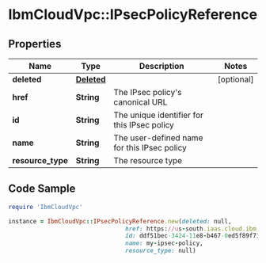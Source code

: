 # IbmCloudVpc::IPsecPolicyReference

## Properties

Name | Type | Description | Notes
------------ | ------------- | ------------- | -------------
**deleted** | [**Deleted**](Deleted.md) |  | [optional] 
**href** | **String** | The IPsec policy&#39;s canonical URL | 
**id** | **String** | The unique identifier for this IPsec policy | 
**name** | **String** | The user-defined name for this IPsec policy | 
**resource_type** | **String** | The resource type | 

## Code Sample

```ruby
require 'IbmCloudVpc'

instance = IbmCloudVpc::IPsecPolicyReference.new(deleted: null,
                                 href: https://us-south.iaas.cloud.ibm.com/v1/ipsec_policies/ddf51bec-3424-11e8-b467-0ed5f89f718b,
                                 id: ddf51bec-3424-11e8-b467-0ed5f89f718b,
                                 name: my-ipsec-policy,
                                 resource_type: null)
```


